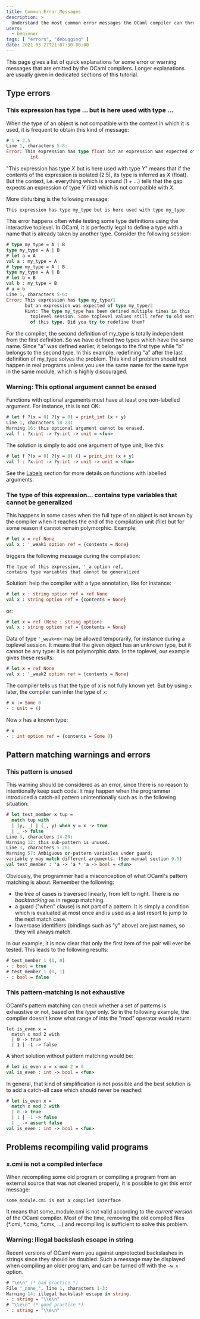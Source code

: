 ```yaml
---
title: Common Error Messages
description: >
  Understand the most common error messages the OCaml compiler can throw at you
users:
  - beginner
tags: [ "errors", "debugging" ]
date: 2021-05-27T21:07:30-00:00
---
```


This page gives a list of quick explanations for some error or warning
messages that are emitted by the OCaml compilers. Longer explanations
are usually given in dedicated sections of this tutorial.

## Type errors
###  This expression has type ... but is here used with type ...
When the type of an object is not compatible with the context in which
it is used, it is frequent to obtain this kind of message:

```ocaml
# 1 + 2.5
Line 1, characters 5-8:
Error: This expression has type float but an expression was expected of type
         int
```
"This expression has type *X* but is here used with type *Y*" means that
if the contents of the expression is isolated (2.5), its type is
inferred as *X* (float). But the context, i.e. everything which is
around (1 + ...) tells that the gap expects an expression of type *Y*
(int) which is not compatible with *X*.

More disturbing is the following message:

```text
This expression has type my_type but is here used with type my_type
```
This error happens often while testing some type definitions using the
interactive toplevel.  In OCaml, it is perfectly legal
to define a type with a name
that is already taken by another type. Consider the following session:

```ocaml
# type my_type = A | B
type my_type = A | B
# let a = A
val a : my_type = A
# type my_type = A | B
type my_type = A | B
# let b = B
val b : my_type = B
# a = b
Line 1, characters 5-6:
Error: This expression has type my_type/1
       but an expression was expected of type my_type/2
       Hint: The type my_type has been defined multiple times in this
         toplevel session. Some toplevel values still refer to old versions
         of this type. Did you try to redefine them?
```
For the compiler, the second definition of my_type is totally
independent from the first definition. So we have defined two types
which have the same name. Since "a" was defined earlier, it belongs to
the first type while "b" belongs to the second type. In this example,
redefining "a" after the last definition of my_type solves the problem.
This kind of problem should not happen in real programs unless you use
the same name for the same type in the same module, which is highly
discouraged.

###  Warning: This optional argument cannot be erased
Functions with optional arguments must have at least one non-labelled
argument. For instance, this is not OK:

```ocaml
# let f ?(x = 0) ?(y = 0) = print_int (x + y)
Line 1, characters 18-23:
Warning 16: this optional argument cannot be erased.
val f : ?x:int -> ?y:int -> unit = <fun>
```
The solution is simply to add one argument of type unit, like this:

```ocaml
# let f ?(x = 0) ?(y = 0) () = print_int (x + y)
val f : ?x:int -> ?y:int -> unit -> unit = <fun>
```
See the [Labels](labels.html "Labels") section for more details on
functions with labelled arguments.

###  The type of this expression... contains type variables that cannot be generalized
This happens in some cases when the full type of an object is not known
by the compiler when it reaches the end of the compilation unit (file)
but for some reason it cannot remain polymorphic. Example:

```ocaml env=ref
# let x = ref None
val x : '_weak1 option ref = {contents = None}
```
triggers the following message during the compilation:

```text
The type of this expression, '_a option ref,
contains type variables that cannot be generalized
```

Solution: help the compiler with a type annotation, like for instance:

```ocaml env=ref
# let x : string option ref = ref None
val x : string option ref = {contents = None}
```
or:

```ocaml env=ref
# let x = ref (None : string option)
val x : string option ref = {contents = None}
```

Data of type `'_weak<n>` may be allowed temporarily, for instance during a
toplevel session. It means that the given object has an unknown type,
but it cannot be any type: it is not polymorphic data. In the toplevel,
our example gives these results:

```ocaml env=ref
# let x = ref None
val x : '_weak2 option ref = {contents = None}
```

The compiler tells us that the type of x is not fully known yet. But by
using `x` later, the compiler can infer the type of `x`:

```ocaml env=ref
# x := Some 0
- : unit = ()
```
Now `x` has a known type:

```ocaml env=ref
# x
- : int option ref = {contents = Some 0}
```

## Pattern matching warnings and errors
###  This pattern is unused
This warning should be considered as an error, since there is no reason
to intentionally keep such code. It may happen when the programmer
introduced a catch-all pattern unintentionally such as in the following
situation:

```ocaml
# let test_member x tup =
  match tup with
  | (y, _) | (_, y) when y = x -> true
  | _ -> false
Line 3, characters 14-20:
Warning 12: this sub-pattern is unused.
Line 3, characters 5-20:
Warning 57: Ambiguous or-pattern variables under guard;
variable y may match different arguments. (See manual section 9.5)
val test_member : 'a -> 'a * 'a -> bool = <fun>
```
Obviously, the programmer had a misconception of what OCaml's pattern
matching is about. Remember the following:

* the tree of cases is traversed linearly, from left to right. There
 is *no backtracking* as in regexp matching.
* a guard ("when" clause) is not part of a pattern. It is simply a
 condition which is evaluated at most once and is used as a last
 resort to jump to the next match case.
* lowercase identifiers (bindings such as "y" above) are just names,
 so they will always match.

In our example, it is now clear that only the first item of the pair
will ever be tested. This leads to the following results:

```ocaml
# test_member 1 (1, 0)
- : bool = true
# test_member 1 (0, 1)
- : bool = false
```
###  This pattern-matching is not exhaustive
OCaml's pattern matching can check whether a set of patterns is
exhaustive or not, based on the *type* only. So in the following
example, the compiler doesn't know what range of ints the "mod" operator
would return:

```ocamltop
let is_even x =
  match x mod 2 with
  | 0 -> true
  | 1 | -1 -> false
```
A short solution without pattern matching would be:

```ocaml
# let is_even x = x mod 2 = 0
val is_even : int -> bool = <fun>
```
In general, that kind of simplification is not possible and the best
solution is to add a catch-all case which should never be reached:

```ocaml
# let is_even x =
  match x mod 2 with
  | 0 -> true
  | 1 | -1 -> false
  | _ -> assert false
val is_even : int -> bool = <fun>
```

## Problems recompiling valid programs
###  x.cmi is not a compiled interface
When recompiling some old program or compiling a program from an
external source that was not cleaned properly, it is possible to get
this error message:

```text
some_module.cmi is not a compiled interface
```

It means that some_module.cmi is not valid according to the *current
version* of the OCaml compiler. Most of the time, removing the old
compiled files (*.cmi, *.cmo, *.cmx, ...) and recompiling is
sufficient to solve this problem.
	
###  Warning: Illegal backslash escape in string
Recent versions of OCaml warn you against unprotected backslashes in
strings since they should be doubled. Such a message may be displayed
when compiling an older program, and can be turned off with the `-w x`
option.

```ocaml
# "\e\n" (* bad practice *)
File "_none_", line 1, characters 1-3:
Warning 14: illegal backslash escape in string.
- : string = "\\e\n"
# "\\e\n" (* good practice *)
- : string = "\\e\n"
```
